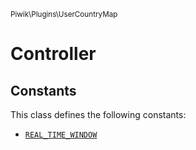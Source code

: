 <small>Piwik\Plugins\UserCountryMap</small>

Controller
==========


Constants
---------

This class defines the following constants:

- [`REAL_TIME_WINDOW`](#REAL_TIME_WINDOW)
